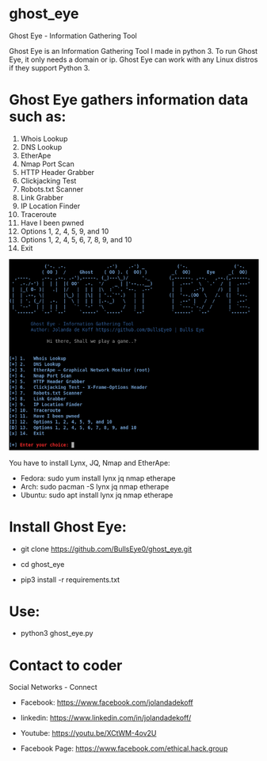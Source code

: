 # ghost_eye
Ghost Eye - Information Gathering Tool
<div>

Ghost Eye is an Information Gathering Tool I made in python 3. 
To run Ghost Eye, it only needs a domain or ip.
Ghost Eye can work with any Linux distros if they support Python 3.


# Ghost Eye gathers information data such as:

1.   Whois Lookup
2.   DNS Lookup
3.   EtherApe
4.   Nmap Port Scan
5.   HTTP Header Grabber
6.   Clickjacking Test
7.   Robots.txt Scanner
8.   Link Grabber
9.   IP Location Finder
10.  Traceroute
11.  Have I been pwned
12.  Options 1, 2, 4, 5, 9, and 10
13.  Options 1, 2, 4, 5, 6, 7, 8, 9, and 10
14.  Exit

![Screenshot](banner.png)

 
You have to install Lynx, JQ, Nmap and EtherApe:

* Fedora: sudo yum install lynx jq nmap etherape
* Arch: sudo pacman -S lynx jq nmap etherape
* Ubuntu: sudo apt install lynx jq nmap etherape
    
# Install Ghost Eye:
* git clone https://github.com/BullsEye0/ghost_eye.git

* cd ghost_eye

  
* pip3 install -r requirements.txt
<div>
  
# Use:
* python3 ghost_eye.py


# Contact to coder
Social Networks - Connect


* Facebook: https://www.facebook.com/jolandadekoff


* linkedin: https://www.linkedin.com/in/jolandadekoff/

*  Youtube: https://youtu.be/XCtWM-4ov2U

* Facebook Page: https://www.facebook.com/ethical.hack.group
<div>
